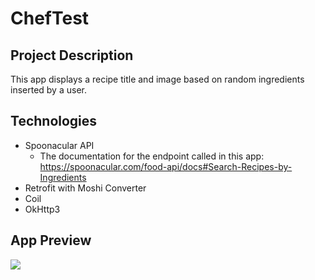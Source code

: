 # ChefTest

## Project Description
This app displays a recipe title and image based on random ingredients inserted by a user. 


## Technologies
* Spoonacular API 
  * The documentation for the endpoint called in this app: https://spoonacular.com/food-api/docs#Search-Recipes-by-Ingredients
* Retrofit with Moshi Converter 
* Coil
* OkHttp3


## App Preview
![](https://media.giphy.com/media/m6MyiRAY1nE8fTufp2/giphy.gif)
